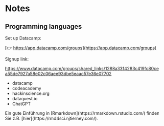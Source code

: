 # Notes


## Programming languages

Set up Datacamp:  

[👉 https://app.datacamp.com/groups](https://app.datacamp.com/groups)


Signup link: 

https://www.datacamp.com/groups/shared_links/1288a3314283c419fc80cea55de7927a58e02c06aee93dbe5eaac57e36e07702






- datacamp
- codeacademy
- hackinscience.org
- dataquest.io
- ChatGPT


<aside> Ein gute Einführung in [Rmarkdown](https://rmarkdown.rstudio.com/) finden Sie z.B. [hier](https://rmd4sci.njtierney.com/).</aside>

